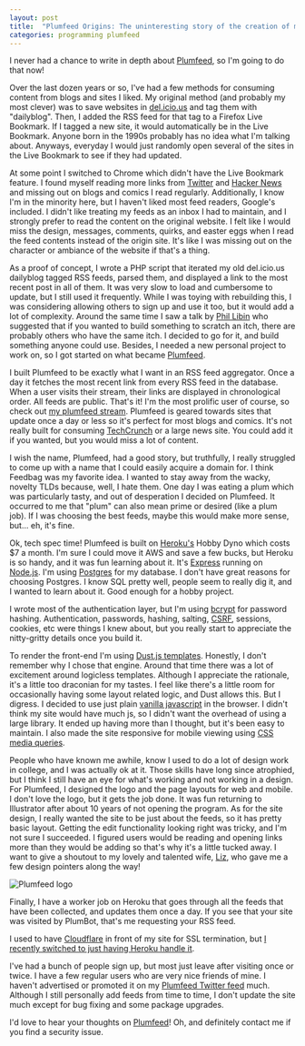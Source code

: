 ```yaml
---
layout: post
title:  "Plumfeed Origins: The uninteresting story of the creation of my simple RSS feed aggregator"
categories: programming plumfeed
---
```


I never had a chance to write in depth about [Plumfeed](https://plumfeed.com), so I'm going to do that now!

Over the last dozen years or so, I've had a few methods for consuming content from blogs and sites I liked. My original method (and probably my most clever) was to save websites in [del.icio.us](https://del.icio.us) and tag them with "dailyblog". Then, I added the RSS feed for that tag to a Firefox Live Bookmark. If I tagged a new site, it would automatically be in the Live Bookmark. Anyone born in the 1990s probably has no idea what I'm talking about. Anyways, everyday I would just randomly open several of the sites in the Live Bookmark to see if they had updated.

At some point I switched to Chrome which didn't have the Live Bookmark feature. I found myself reading more links from [Twitter](https://twitter.com) and [Hacker News](https://news.ycombinator.com) and missing out on blogs and comics I read regularly. Additionally, I know I'm in the minority here, but I haven't liked most feed readers, Google's included. I didn't like treating my feeds as an inbox I had to maintain, and I strongly prefer to read the content on the original website. I felt like I would miss the design, messages, comments, quirks, and easter eggs when I read the feed contents instead of the origin site. It's like I was missing out on the character or ambiance of the website if that's a thing.

As a proof of concept, I wrote a PHP script that iterated my old del.icio.us dailyblog tagged RSS feeds, parsed them, and displayed a link to the most recent post in all of them. It was very slow to load and cumbersome to update, but I still used it frequently. While I was toying with rebuilding this, I was considering allowing others to sign up and use it too, but it would add a lot of complexity. Around the same time I saw a talk by [Phil Libin](https://en.wikipedia.org/wiki/Phil_Libin) who suggested that if you wanted to build something to scratch an itch, there are probably others who have the same itch. I decided to go for it, and build something anyone could use. Besides, I needed a new personal project to work on, so I got started on what became [Plumfeed](https://plumfeed.com).

I built Plumfeed to be exactly what I want in an RSS feed aggregator. Once a day it fetches the most recent link from every RSS feed in the database. When a user visits their stream, their links are displayed in chronological order. All feeds are public. That's it! I'm the most prolific user of course, so check out [my plumfeed stream](https://plumfeed.com/jon). Plumfeed is geared towards sites that update once a day or less so it's perfect for most blogs and comics. It's not really built for consuming [TechCrunch](https://techcrunch.com) or a large news site. You could add it if you wanted, but you would miss a lot of content.

I wish the name, Plumfeed, had a good story, but truthfully, I really struggled to come up with a name that I could easily acquire a domain for. I think Feedbag was my favorite idea. I wanted to stay away from the wacky, novelty TLDs because, well, I hate them. One day I was eating a plum which was particularly tasty, and out of desperation I decided on Plumfeed. It occurred to me that "plum" can also mean prime or desired (like a plum job). If I was choosing the best feeds, maybe this would make more sense, but... eh, it's fine.

Ok, tech spec time! Plumfeed is built on [Heroku's](https://heroku.com) Hobby Dyno which costs $7 a month. I'm sure I could move it AWS and save a few bucks, but Heroku is so handy, and it was fun learning about it. It's [Express](https://expressjs.com/) running on [Node.js](https://nodejs.org/en/). I'm using [Postgres](https://www.postgresql.org/) for my database. I don't have great reasons for choosing Postgres. I know SQL pretty well, people seem to really dig it, and I wanted to learn about it. Good enough for a hobby project.

I wrote most of the authentication layer, but I'm using [bcrypt](https://www.npmjs.com/package/bcrypt) for password hashing. Authentication, passwords, hashing, salting, [CSRF](https://www.owasp.org/index.php/Cross-Site_Request_Forgery_(CSRF)_Prevention_Cheat_Sheet), sessions, cookies, etc were things I knew about, but you really start to appreciate the nitty-gritty details once you build it. 

To render the front-end I'm using [Dust.js templates](https://dustjs.com). Honestly, I don't remember why I chose that engine. Around that time there was a lot of excitement around logicless templates. Although I appreciate the rationale, it's a little too draconian for my tastes. I feel like there's a little room for occasionally having some layout related logic, and Dust allows this. But I digress. I decided to use just plain [vanilla javascript](http://vanilla-js.com/) in the browser. I didn't think my site would have much js, so I didn't want the overhead of using a large library. It ended up having more than I thought, but it's been easy to maintain. I also made the site responsive for mobile viewing using [CSS media queries](https://developer.mozilla.org/en-US/docs/Web/CSS/Media_Queries/Using_media_queries).

People who have known me awhile, know I used to do a lot of design work in college, and I was actually ok at it. Those skills have long since atrophied, but I think I still have an eye for what's working and not working in a design. For Plumfeed, I designed the logo and the page layouts for web and mobile. I don't love the logo, but it gets the job done. It was fun returning to Illustrator after about 10 years of not opening the program. As for the site design, I really wanted the site to be just about the feeds, so it has pretty basic layout. Getting the edit functionality looking right was tricky, and I'm not sure I succeeded. I figured users would be reading and opening links more than they would be adding so that's why it's a little tucked away. I want to give a shoutout to my lovely and talented wife, [Liz](http://liznewmedia.com/), who gave me a few design pointers along the way!

![Plumfeed logo](https://plumfeed.com/img/plumlogo.png)

Finally, I have a worker job on Heroku that goes through all the feeds that have been collected, and updates them once a day. If you see that your site was visited by PlumBot, that's me requesting your RSS feed.

I used to have [Cloudflare](https://cloudflare.com) in front of my site for SSL termination, but [I recently switched to just having Heroku handle it](/posts/heroku-ssl-and-a-free-cert-from-lets-encrypt).

I've had a bunch of people sign up, but most just leave after visiting once or twice. I have a few regular users who are very nice friends of mine. I haven't advertised or  promoted it on my [Plumfeed Twitter feed](https://twitter.com/plumfeed) much. Although I still personally add feeds from time to time, I don't update the site much except for bug fixing and some package upgrades. 

I'd love to hear your thoughts on [Plumfeed](https://plumfeed.com)! Oh, and definitely contact me if you find a security issue.
